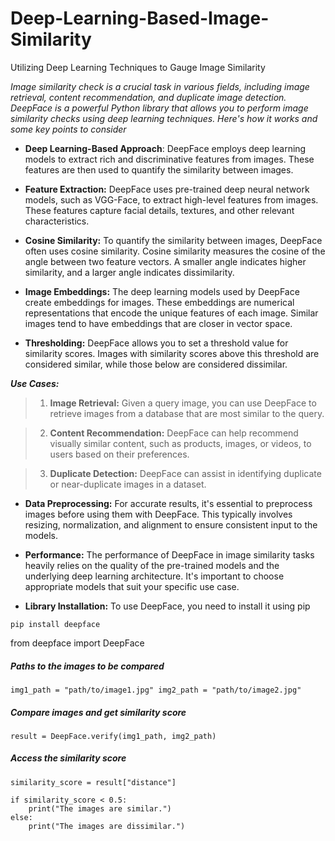 # Deep-Learning-Based-Image-Similarity
Utilizing Deep Learning Techniques to Gauge Image Similarity


_Image similarity check is a crucial task in various fields, including image retrieval, content recommendation, and duplicate image detection. DeepFace is a powerful Python library that allows you to perform image similarity checks using deep learning techniques. Here's how it works and some key points to consider_

* **Deep Learning-Based Approach**: DeepFace employs deep learning models to extract rich and discriminative features from images. These features are then used to quantify the similarity between images.

* **Feature Extraction:** DeepFace uses pre-trained deep neural network models, such as VGG-Face, to extract high-level features from images. These features capture facial details, textures, and other relevant characteristics.

* **Cosine Similarity:** To quantify the similarity between images, DeepFace often uses cosine similarity. Cosine similarity measures the cosine of the angle between two feature vectors. A smaller angle indicates higher similarity, and a larger angle indicates dissimilarity.

* **Image Embeddings:** The deep learning models used by DeepFace create embeddings for images. These embeddings are numerical representations that encode the unique features of each image. Similar images tend to have embeddings that are closer in vector space.

* **Thresholding:** DeepFace allows you to set a threshold value for similarity scores. Images with similarity scores above this threshold are considered similar, while those below are considered dissimilar.

_**Use Cases:**_

   > 1. **Image Retrieval:** Given a query image, you can use DeepFace to retrieve images from a database that are most similar to the query.
   
   > 2. **Content Recommendation:** DeepFace can help recommend visually similar content, such as products, images, or videos, to users based on their preferences.
  
   > 3. **Duplicate Detection:** DeepFace can assist in identifying duplicate or near-duplicate images in a dataset.


* **Data Preprocessing:** For accurate results, it's essential to preprocess images before using them with DeepFace. This typically involves resizing, normalization, and alignment to ensure consistent input to the models.

* **Performance:** The performance of DeepFace in image similarity tasks heavily relies on the quality of the pre-trained models and the underlying deep learning architecture. It's important to choose appropriate models that suit your specific use case.

* **Library Installation:** To use DeepFace, you need to install it using pip

`pip install deepface`

from deepface import DeepFace

##### Paths to the images to be compared

``
img1_path = "path/to/image1.jpg"
img2_path = "path/to/image2.jpg"
``

#####  Compare images and get similarity score

`
result = DeepFace.verify(img1_path, img2_path)
`
##### Access the similarity score
`
similarity_score = result["distance"]
`

````
if similarity_score < 0.5:
    print("The images are similar.")
else:
    print("The images are dissimilar.")
````

